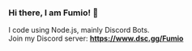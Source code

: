 ### Hi there, I am Fumio! 🚀
I code using Node.js, mainly Discord Bots. </br>
Join my Discord server: **https://www.dsc.gg/Fumio**
